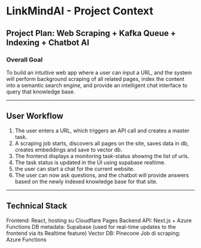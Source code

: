 # LinkMindAI - Project Context

## Project Plan: Web Scraping + Kafka Queue + Indexing + Chatbot AI

### Overall Goal
To build an intuitive web app where a user can input a URL, and the system will perform background scraping of all related pages, index the content into a semantic search engine, and provide an intelligent chat interface to query that knowledge base.

---

## User Workflow

1.  The user enters a URL, which triggers an API call and creates a master task.
2.  A scraping job starts, discovers all pages on the site, saves data in db, creates embeddings and save to vector db.
3.  The frontend displays a monitoring task-status showing the list of urls.
4.  The task status is updated in the UI using supabase realtime.
6.  the user can start a chat for the current website.
7.  The user can now ask questions, and the chatbot will provide answers based on the newly indexed knowledge base for that site.

---

## Technical Stack

Frontend: React, hosting su Cloudflare Pages
Backend API: Next.js + Azure Functions
DB metadata: Supabase (used for real-time updates to the frontend via its Realtime feature)
Vector DB: Pinecone
Job di scraping: Azure Functions

